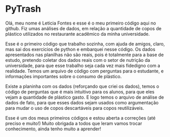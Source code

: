 # PyTrash
Olá, meu nome é Leticia Fontes e esse é o meu primeiro código aqui no github. Fiz umas análises de dados, em relação a quantidade de copos de plástico utilizados no restaurante acadêmico da minha universidade. 

Esse é o primeiro código que trabalho sozinha, com ajuda de amigos, claro, mas sai dos exercicios de python e embarquei nesse código. Os dados apresentados nas planilhas não são reais, pois é totalmente para a base de estudo, pretendo coletar dos dados reais com o setor de nutrição da universidade, para que esse trabalho seja cada vez mais fidedigno com a realidade. Temos um arquivo de código com perguntas para o estudante, e informações importantes sobre o consumo de plástico. 

Existe a planinha com os dados (reforçando que criei os dados), temos o código de perguntas que é mais intuitivo para os alunos, para que eles vejam a quantidade de plástico gasto. E logo temos o arquivo de análise de dados de fato, para que esses dados sejam usados como argumentação para mudar o uso de copos descartáveis para copos reutilizáveis.

Esse é um dos meus primeiros códigos e estou aberta a correções (até preciso e muito!) Muito obrigada a todos que leram vamos trocar conhecimento, ainda tenho muito a aprender!

